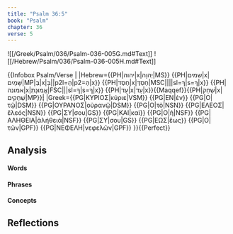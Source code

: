```yaml
---
title: "Psalm 36:5"
book: "Psalm"
chapter: 36
verse: 5
---
```

![[/Greek/Psalm/036/Psalm-036-005G.md#Text]]
![[/Hebrew/Psalm/036/Psalm-036-005H.md#Text]]

{{Infobox Psalm/Verse |
|Hebrew={{PH|יהוה|x|יְהוָה|MS}} {{PH|שמים|x|שָּׁמַיִם|MP|בְּ|x|בְּ||p2l=הַ|p2=הַ|x}} {{PH|חֶסֶד|x|חַסְדֶּ|MSC||||sl=ךָ|s=ךָ|x}} {{PH|אמונה|x|אֱמוּנָתְ|FSC|||sl=ךָ|s=ךָ|x}} {{PH|עַד|x|עַד|x}}{{Maqqef}}{{PH|שַׁחַק|x|שְׁחָקִים|MP}}׃|
|Greek={{PG|ΚΥΡΙΟΣ|κύριε|VSM}} {{PG|ΕΝ|ἐν}} {{PG|Ο|τῷ|DSM}} {{PG|ΟΥΡΑΝΟΣ|οὐρανῷ|DSM}} {{PG|Ο|τὸ|NSN}} {{PG|ΕΛΕΟΣ|ἔλεός|NSN}} {{PG|ΣΥ|σου|GS}} {{PG|ΚΑΙ|καὶ}} {{PG|Ο|ἡ|NSF}} {{PG|ΑΛΗΘΕΙΑ|ἀλήθειά|NSF}} {{PG|ΣΥ|σου|GS}} {{PG|ΕΩΣ|ἕως}} {{PG|Ο|τῶν|GPF}} {{PG|ΝΕΦΕΛΗ|νεφελῶν|GPF}}
}}{{Perfect}}

## Analysis

#### Words

#### Phrases

#### Concepts

## Reflections
